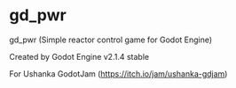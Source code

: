 # gd_pwr

gd_pwr (Simple reactor control game for Godot Engine)

Created by Godot Engine v2.1.4 stable

For Ushanka GodotJam (https://itch.io/jam/ushanka-gdjam)


